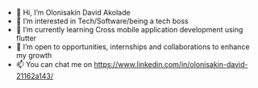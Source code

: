 - 👋 Hi, I’m Olonisakin David Akolade
- 👀 I’m interested in Tech/Software/being a tech boss
- 🌱 I’m currently learning Cross mobile application development using flutter
- 💞️ I’m open to opportunities, internships and collaborations to enhance my growth
- 📫 You can chat me on https://www.linkedin.com/in/olonisakin-david-21162a143/

<!---
David-Akolade/David-Akolade is a ✨ special ✨ repository because its `README.md` (this file) appears on your GitHub profile.
You can click the Preview link to take a look at your changes.
--->
